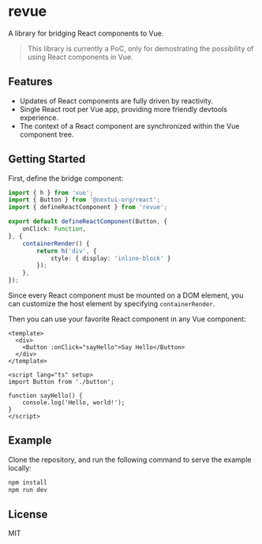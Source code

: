 # revue

A library for bridging React components to Vue.

> This library is currently a PoC, only for demostrating the possibility of using React components in Vue.

## Features

* Updates of React components are fully driven by reactivity.
* Single React root per Vue app, providing more friendly devtools experience.
* The context of a React component are synchronized within the Vue component tree. 

## Getting Started

First, define the bridge component:

```typescript
import { h } from 'vue';
import { Button } from '@nextui-org/react';
import { defineReactComponent } from 'revue';

export default defineReactComponent(Button, {
    onClick: Function,
}, {
    containerRender() {
        return h('div', {
            style: { display: 'inline-block' }
        });
    },
});
```

Since every React component must be mounted on a DOM element, you can customize the host element by specifying `containerRender`.

Then you can use your favorite React component in any Vue component:

```vue
<template>
  <div>
    <Button :onClick="sayHello">Say Hello</Button>
  </div>
</template>

<script lang="ts" setup>
import Button from './button';

function sayHello() {
    console.log('Hello, world!');
}
</script>
```

## Example

Clone the repository, and run the following command to serve the example locally:

```bash
npm install
npm run dev
```

## License

MIT